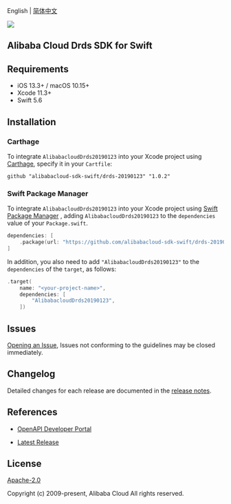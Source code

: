 English | [简体中文](README-CN.md)

![](https://aliyunsdk-pages.alicdn.com/icons/AlibabaCloud.svg)

## Alibaba Cloud Drds SDK for Swift

## Requirements

- iOS 13.3+ / macOS 10.15+
- Xcode 11.3+
- Swift 5.6

## Installation

### Carthage

To integrate `AlibabacloudDrds20190123` into your Xcode project using [Carthage](https://github.com/Carthage/Carthage), specify it in your `Cartfile`:

```ogdl
github "alibabacloud-sdk-swift/drds-20190123" "1.0.2"
```

### Swift Package Manager

To integrate `AlibabacloudDrds20190123` into your Xcode project using [Swift Package Manager](https://swift.org/package-manager/) , adding `AlibabacloudDrds20190123` to the `dependencies` value of your `Package.swift`.

```swift
dependencies: [
    .package(url: "https://github.com/alibabacloud-sdk-swift/drds-20190123.git", from: "1.0.2")
]
```

In addition, you also need to add `"AlibabacloudDrds20190123"` to the `dependencies` of the `target`, as follows:

```swift
.target(
    name: "<your-project-name>",
    dependencies: [
        "AlibabacloudDrds20190123",
    ])
```

## Issues

[Opening an Issue](https://github.com/alibabacloud-sdk-swift/drds-20190123/issues/new), Issues not conforming to the guidelines may be closed immediately.

## Changelog

Detailed changes for each release are documented in the [release notes](./ChangeLog.txt).

## References

* [OpenAPI Developer Portal](https://next.api.alibabacloud.com/home)
- [Latest Release](https://github.com/alibabacloud-sdk-swift/drds-20190123)

## License

[Apache-2.0](http://www.apache.org/licenses/LICENSE-2.0)

Copyright (c) 2009-present, Alibaba Cloud All rights reserved.
